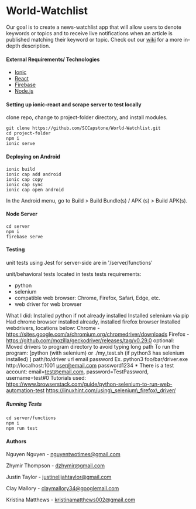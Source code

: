 # World-Watchlist

Our goal is to create a news-watchlist app that will allow users to denote keywords or topics and to receive live notifications when an article is published matching their keyword or topic. Check out our [wiki](https://github.com/SCCapstone/World-Watchlist/wiki/Project-Description) for a more in-depth description. 

#### External Requirements/ Technologies

- [Ionic](https://ionicframework.com/)
- [React](https://ionicframework.com/docs/react)
- [Firebase](https://firebase.google.com/)
- [Node.js](https://nodejs.org/en/)

#### Setting up ionic-react and scrape server to test locally
clone repo, change to project-folder directory, and install modules.

``` 
git clone https://github.com/SCCapstone/World-Watchlist.git
cd project-folder
npm i
ionic serve
```
#### Deploying on Android
```
ionic build
ionic cap add android
ionic cap copy
ionic cap sync
ionic cap open android
```
In the Android menu, go to Build > Build Bundle(s) / APK (s) > Build APK(s).

#### Node Server

``` 
cd server
npm i
firebase serve
```


#### Testing

unit tests using Jest for server-side are in '/server/functions' 

unit/behavioral tests located in tests
tests requirements:
- python
- selenium
- compatible web browser: Chrome, Firefox, Safari, Edge, etc.
- web driver for web browser

What I did:
	Installed python if not already installed
	Installed selenium via pip
	Had chrome browser installed already, installed firefox browser
	Installed webdrivers, locations below:
		Chrome - https://sites.google.com/a/chromium.org/chromedriver/downloads
		Firefox - https://github.com/mozilla/geckodriver/releases/tag/v0.29.0
	optional: Moved drivers to program directory to avoid typing long path
To run the program:
	[python (with selenium) or ./my_test.sh (if python3 has selenium installed) ] path/to/driver url email password
	Ex. python3 foo/bar/driver.exe http://localhost:1001 user@email.com password1234
	\* There is a test account: email=test@email.com, password=TestPassword, username=test#0
Tutorials used:
https://www.browserstack.com/guide/python-selenium-to-run-web-automation-test
https://linuxhint.com/using\_selenium\_firefox\_driver/


##### Running Tests
``` 
cd server/functions
npm i
npm run test
```

#### Authors

Nguyen Nguyen - nguyentwotimes@gmail.com

Zhymir Thompson - dzhymir@gmail.com

Justin Taylor - justinelijahtaylor@gmail.com

Clay Mallory - claymallory34@googlemail.com

Kristina Matthews - kristinamatthews002@gmail.com

